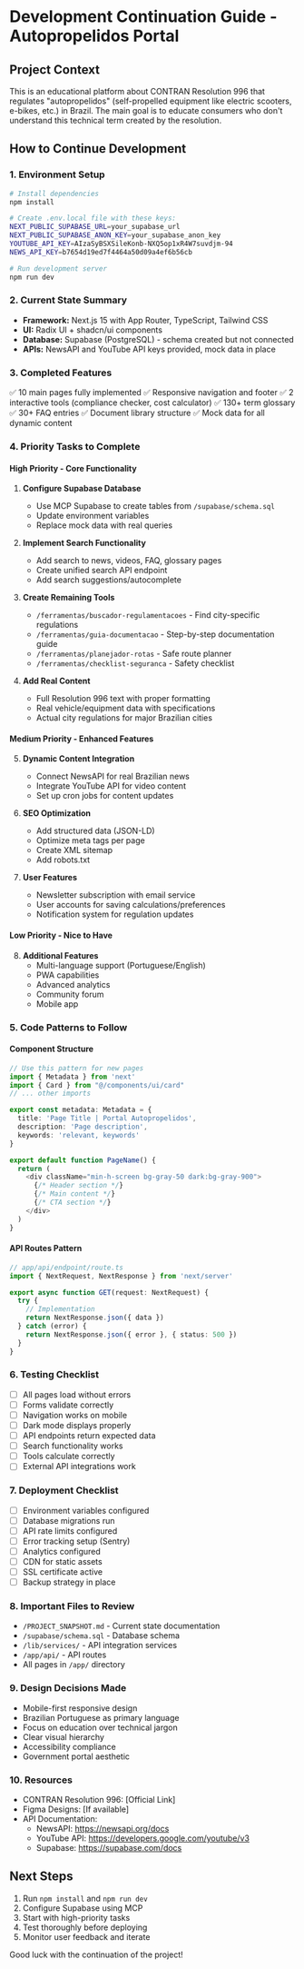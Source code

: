 # Development Continuation Guide - Autopropelidos Portal

## Project Context
This is an educational platform about CONTRAN Resolution 996 that regulates "autopropelidos" (self-propelled equipment like electric scooters, e-bikes, etc.) in Brazil. The main goal is to educate consumers who don't understand this technical term created by the resolution.

## How to Continue Development

### 1. Environment Setup
```bash
# Install dependencies
npm install

# Create .env.local file with these keys:
NEXT_PUBLIC_SUPABASE_URL=your_supabase_url
NEXT_PUBLIC_SUPABASE_ANON_KEY=your_supabase_anon_key
YOUTUBE_API_KEY=AIzaSyBSXSileKonb-NXQ5op1xR4W7suvdjm-94
NEWS_API_KEY=b7654d19ed7f4464a50d09a4ef6b56cb

# Run development server
npm run dev
```

### 2. Current State Summary
- **Framework:** Next.js 15 with App Router, TypeScript, Tailwind CSS
- **UI:** Radix UI + shadcn/ui components
- **Database:** Supabase (PostgreSQL) - schema created but not connected
- **APIs:** NewsAPI and YouTube API keys provided, mock data in place

### 3. Completed Features
✅ 10 main pages fully implemented
✅ Responsive navigation and footer
✅ 2 interactive tools (compliance checker, cost calculator)
✅ 130+ term glossary
✅ 30+ FAQ entries
✅ Document library structure
✅ Mock data for all dynamic content

### 4. Priority Tasks to Complete

#### High Priority - Core Functionality
1. **Configure Supabase Database**
   - Use MCP Supabase to create tables from `/supabase/schema.sql`
   - Update environment variables
   - Replace mock data with real queries

2. **Implement Search Functionality**
   - Add search to news, videos, FAQ, glossary pages
   - Create unified search API endpoint
   - Add search suggestions/autocomplete

3. **Create Remaining Tools**
   - `/ferramentas/buscador-regulamentacoes` - Find city-specific regulations
   - `/ferramentas/guia-documentacao` - Step-by-step documentation guide
   - `/ferramentas/planejador-rotas` - Safe route planner
   - `/ferramentas/checklist-seguranca` - Safety checklist

4. **Add Real Content**
   - Full Resolution 996 text with proper formatting
   - Real vehicle/equipment data with specifications
   - Actual city regulations for major Brazilian cities

#### Medium Priority - Enhanced Features
5. **Dynamic Content Integration**
   - Connect NewsAPI for real Brazilian news
   - Integrate YouTube API for video content
   - Set up cron jobs for content updates

6. **SEO Optimization**
   - Add structured data (JSON-LD)
   - Optimize meta tags per page
   - Create XML sitemap
   - Add robots.txt

7. **User Features**
   - Newsletter subscription with email service
   - User accounts for saving calculations/preferences
   - Notification system for regulation updates

#### Low Priority - Nice to Have
8. **Additional Features**
   - Multi-language support (Portuguese/English)
   - PWA capabilities
   - Advanced analytics
   - Community forum
   - Mobile app

### 5. Code Patterns to Follow

#### Component Structure
```typescript
// Use this pattern for new pages
import { Metadata } from 'next'
import { Card } from "@/components/ui/card"
// ... other imports

export const metadata: Metadata = {
  title: 'Page Title | Portal Autopropelidos',
  description: 'Page description',
  keywords: 'relevant, keywords'
}

export default function PageName() {
  return (
    <div className="min-h-screen bg-gray-50 dark:bg-gray-900">
      {/* Header section */}
      {/* Main content */}
      {/* CTA section */}
    </div>
  )
}
```

#### API Routes Pattern
```typescript
// app/api/endpoint/route.ts
import { NextRequest, NextResponse } from 'next/server'

export async function GET(request: NextRequest) {
  try {
    // Implementation
    return NextResponse.json({ data })
  } catch (error) {
    return NextResponse.json({ error }, { status: 500 })
  }
}
```

### 6. Testing Checklist
- [ ] All pages load without errors
- [ ] Forms validate correctly
- [ ] Navigation works on mobile
- [ ] Dark mode displays properly
- [ ] API endpoints return expected data
- [ ] Search functionality works
- [ ] Tools calculate correctly
- [ ] External API integrations work

### 7. Deployment Checklist
- [ ] Environment variables configured
- [ ] Database migrations run
- [ ] API rate limits configured
- [ ] Error tracking setup (Sentry)
- [ ] Analytics configured
- [ ] CDN for static assets
- [ ] SSL certificate active
- [ ] Backup strategy in place

### 8. Important Files to Review
- `/PROJECT_SNAPSHOT.md` - Current state documentation
- `/supabase/schema.sql` - Database schema
- `/lib/services/` - API integration services
- `/app/api/` - API routes
- All pages in `/app/` directory

### 9. Design Decisions Made
- Mobile-first responsive design
- Brazilian Portuguese as primary language
- Focus on education over technical jargon
- Clear visual hierarchy
- Accessibility compliance
- Government portal aesthetic

### 10. Resources
- CONTRAN Resolution 996: [Official Link]
- Figma Designs: [If available]
- API Documentation:
  - NewsAPI: https://newsapi.org/docs
  - YouTube API: https://developers.google.com/youtube/v3
  - Supabase: https://supabase.com/docs

## Next Steps
1. Run `npm install` and `npm run dev`
2. Configure Supabase using MCP
3. Start with high-priority tasks
4. Test thoroughly before deploying
5. Monitor user feedback and iterate

Good luck with the continuation of the project!
